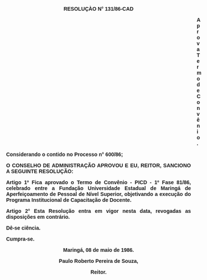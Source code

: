<BODY>

<B><FONT FACE="Arial"><P ALIGN="CENTER">RESOLU&Ccedil;&Agrave;O N° 131/86-CAD</P>
<P ALIGN="CENTER"></P><DIR>
<DIR>
<DIR>
<DIR>
<DIR>
<DIR>
<DIR>
<DIR>
<DIR>
<DIR>
<DIR>
<DIR>
<DIR>

</B><P ALIGN="JUSTIFY">Aprova Termo de Conv&ecirc;nio.</P>
<P ALIGN="JUSTIFY"></P></DIR>
</DIR>
</DIR>
</DIR>
</DIR>
</DIR>
</DIR>
</DIR>
</DIR>
</DIR>
</DIR>
</DIR>
</DIR>

<P ALIGN="JUSTIFY">Considerando o contido no Processo n° 600/86;</P>
<P ALIGN="JUSTIFY"></P>
<B><P ALIGN="JUSTIFY">O CONSELHO DE ADMINISTRA&Ccedil;&Atilde;O APROVOU E EU, REITOR, SANCIONO A SEGUINTE RESOLU&Ccedil;&Atilde;O:</P>
</B><P ALIGN="JUSTIFY"></P>
<B><P ALIGN="JUSTIFY">Artigo 1º</B>  Fica aprovado o Termo de Conv&ecirc;nio - PICD - 1º Fase 81/86, celebrado entre a Funda&ccedil;&atilde;o Universidade Estadual de Maring&aacute; de Aperfei&ccedil;oamento de Pessoal de N&iacute;vel Superior, objetivando a execu&ccedil;&atilde;o do Programa Institucional de Capacita&ccedil;&atilde;o  de Docente.</P>
<B><P ALIGN="JUSTIFY">Artigo 2°</B>  Esta Resolu&ccedil;&atilde;o entra em vigor nesta data, revogadas as disposi&ccedil;&otilde;es em contr&aacute;rio.</P>
<P ALIGN="JUSTIFY">D&ecirc;-se ci&ecirc;ncia.</P>
<P ALIGN="JUSTIFY">Cumpra-se.</P>
<P ALIGN="CENTER">Maring&aacute;, 08 de maio de 1986.</P>
<P ALIGN="CENTER"></P>
<P ALIGN="CENTER">Paulo Roberto Pereira de Souza,</P>
<P ALIGN="CENTER">Reitor.</P></FONT></BODY>
